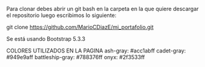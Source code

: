Para clonar debes abrir un git bash en la carpeta en la que quiere descargar el repositorio
luego escribimos lo siguiente:

git clone https://github.com/MarioCDiazE/mi_portafolio.git

Se está usando Bootstrap 5.3.3

COLORES UTILIZADOS EN LA PAGINA
ash-gray: #acc1abff
cadet-gray: #949e9aff
battleship-gray: #788376ff
onyx: #2f3533ff
